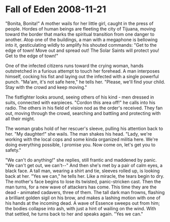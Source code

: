 <!-- TITLE: Fall of Eden 2008-11-21 -->
<!-- SUBTITLE: A game log for Fall of Eden -->

# Fall of Eden 2008-11-21

"Bonita, Bonita!" A mother wails for her little girl, caught in the press of people. Hordes of human beings are fleeting the city of Tijuana, moving toward the border that marks the spiritual transition from one danger to another. Atop one of the buildings, a man with a megaphone is bellowing into it, gesticulating wildly to amplify his shouted commands: "Get to the edge of town! Move out and spread out! The Solar Saints will protect you! Get to the edge of town!"

One of the infected citizens runs toward the crying woman, hands outstretched in a furious attempt to touch her forehead. A man interposes himself, cocking his fist and laying out the infected with a single powerful punch. "Ma'am, it's not safe here," he tells her. "Please, we'll find your child. Stay with the crowd and keep moving."

The fistfighter looks around, seeing others of his kind - men dressed in suits, connected with earpieces. "Cordon this area off!" he calls into his radio. The others in his field of vision nod as the order's received. They fan out, moving through the crowd, searching and battling and protecting with all their might.

The woman grabs hold of her rescuer's sleeve, pulling his attention back to her. "My daughter!" she wails. The man shakes his head. "Lady, we're working with the local cops and some kinda organized militia here. We're doing everything possible, I promise you. Now come on, let's get you to safety."

"We can't do anything!" she replies, still frantic and maddened by panic. "We can't get out, we can't--" And then she's met by a pair of calm eyes, a black face. A tall man, wearing a shirt and tie, sleeves rolled up, is looking back at her. "Yes we can," he tells her. Like a miracle, the tears begin to dry. The mother's face begins to lose its twisted, panic-stricken cast. Then the man turns, for a new wave of attackers has come. This time they are the dead - animated cadavers, three of them. The tall dark man frowns, flashing a brilliant golden sigil on his brow, and makes a lashing motion with one of his hands at the incoming dead. A wave of Essence sweeps out from him; the bodies collapse into ash, with just a hint of wailing on the wind. With that settled, he turns back to her and speaks again. "Yes we can."